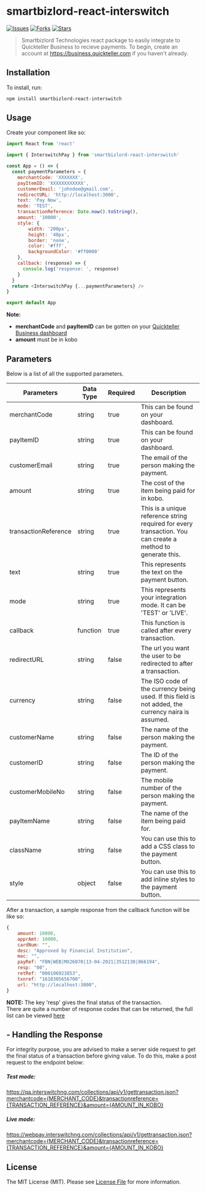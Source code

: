 # smartbizlord-react-interswitch

[![Issues](	https://img.shields.io/github/issues/smartbizlord/react-interswitch)](https://github.com/smartbizlord/react-interswitch/issues)
[![Forks](	https://img.shields.io/github/forks/smartbizlord/react-interswitch)](https://github.com/smartbizlord/react-interswitch/network/members)
[![Stars](	https://img.shields.io/github/stars/smartbizlord/react-interswitch)](https://github.com/smartbizlord/react-interswitch/stargazers)

> Smartbizlord Technologies react package to easily integrate to Quickteller Business to recieve payments.
To begin, create an account at https://business.quickteller.com if you haven't already.

## Installation
To install, run:
```bash
npm install smartbizlord-react-interswitch
```

## Usage
Create your component like so:
```js
import React from 'react'

import { InterswitchPay } from 'smartbizlord-react-interswitch'

const App = () => {
  const paymentParameters = {
    merchantCode: 'XXXXXXX',
    payItemID: 'XXXXXXXXXXXX',
    customerEmail: 'johndoe@gmail.com',
    redirectURL: 'http://localhost:3000',
    text: 'Pay Now',
    mode: 'TEST',
    transactionReference: Date.now().toString(),
    amount: '10000',
    style: {
        width: '200px',
        height: '40px',
        border: 'none',
        color: '#fff',
        backgroundColor: '#ff0000'
    },
    callback: (response) => {
      console.log('response: ', response)
    }
  }
  return <InterswitchPay {...paymentParameters} />
}

export default App
```
**Note:**
 - **merchantCode** and **payItemID** can be gotten on your [Quickteller Business dashboard](https://business.quickteller.com/developertools)
 - **amount** must be in kobo



## Parameters
Below is a list of all the supported parameters.

| Parameters           | Data Type                 | Required | Description                                                                                                                                                                                                                                         |
|----------------------|---------------------------|----------|-----------------------------------------------------------------------------------------------------------------------------------------------------------------------------------------------------------------------------------------------------|
| merchantCode         | string                   | true     | This can be found on your dashboard.
| payItemID            | string                   |  true    | This can be found on your dashboard.
| customerEmail        | string                   | true     | The email of the person making the payment.                                                                                                                                                                                                         |
| amount               | string                    | true     | The cost of the item being paid for in kobo.                                                                                                                                                                                                        |
| transactionReference | string                    | true    | This is a unique reference string required for every transaction. You can create a method to generate this. |
| text      | string                    |  true   |  This represents the text on the payment button.
| mode      | string                    | true    | This represents your integration mode. It can be 'TEST' or 'LIVE'.
| callback  | function                  | true    | This function is called after every transaction.
| redirectURL | string                  | false   | The url you want the user to be redirected to after a transaction.
| currency             | string                    | false    | The ISO code of the currency being used. If this field is not added, the currency naira is assumed.                                                                                                                                                 |
| customerName         | string                    | false    | The name of the person making the payment.                                                                                                                                                                                                          |
| customerID           | string                    | false    | The ID of the person making the payment.                                                                                                                                                                                                            |
| customerMobileNo           | string                    | false    | The mobile number of the person making the payment.                                                                                                                                                                                                            |
|payItemName            | string                    | false   | The name of the item being paid for. |                                                                                   |                                                                                     |
| className             | string                    | false   | You can use this to add a CSS class to the payment button.
|  style                | object                    | false    | You can use this to add inline styles to the payment button.

After a transaction, a sample response from the callback function will be like so:
```js
{
    amount: 10000,
    apprAmt: 10000,
    cardNum: "",
    desc: "Approved by Financial Institution",
    mac: "",
    payRef: "FBN|WEB|MX26070|13-04-2021|3512130|866194",
    resp: "00",
    retRef: "000106923853",
    txnref: "1618305656700",
    url: "http://localhost:3000",
}
```
**NOTE:**
The key 'resp' gives the final status of the transaction.  
There are quite a number of response codes that can be returned, the full list can be viewed [here](https://sandbox.interswitchng.com/docbase/docs/webpay/response-codes/)

## - Handling the Response 
For integrity purpose, you are advised to make a server side request to get the final status of a transaction before giving value.
To do this, make a post request to the endpoint below:
##### Test mode: #####
https://qa.interswitchng.com/collections/api/v1/gettransaction.json?merchantcode={MERCHANT_CODE}&transactionreference={TRANSACTION_REFERENCE}&amount={AMOUNT_IN_KOBO}
##### Live mode: #####
https://webpay.interswitchng.com/collections/api/v1/gettransaction.json?merchantcode={MERCHANT_CODE}&transactionreference={TRANSACTION_REFERENCE}&amount={AMOUNT_IN_KOBO}



 ## License 
The MIT License (MIT). Please see [License File](LICENSE.md) for more information.






